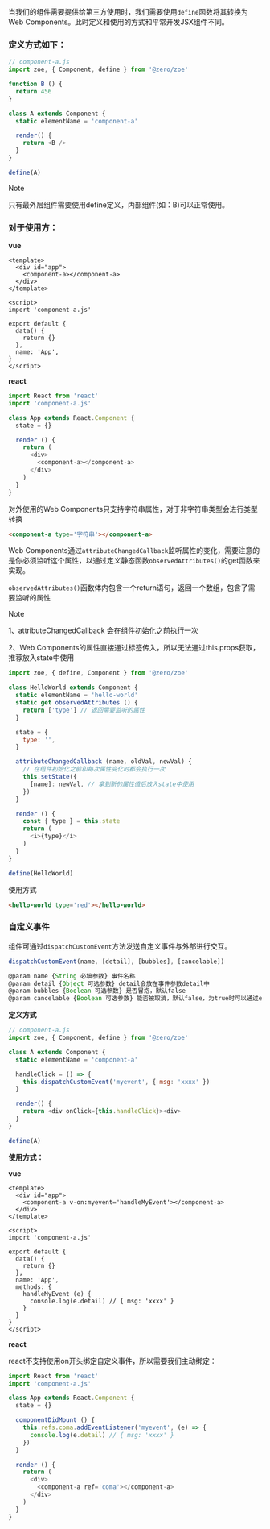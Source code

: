 当我们的组件需要提供给第三方使用时，我们需要使用`define`函数将其转换为Web Components。此时定义和使用的方式和平常开发JSX组件不同。

### 定义方式如下：

```js
// component-a.js
import zoe, { Component, define } from '@zero/zoe'

function B () {
  return 456
}

class A extends Component {
  static elementName = 'component-a'

  render() {
    return <B />
  }
}

define(A)
```

> [!NOTE]
> 只有最外层组件需要使用define定义，内部组件(如：B)可以正常使用。

### 对于使用方：

**vue**
```vue
<template>
  <div id="app">
    <component-a></component-a>
  </div>
</template>

<script>
import 'component-a.js'

export default {
  data() {
    return {}
  },
  name: 'App',
}
</script>
```

**react**
```js
import React from 'react'
import 'component-a.js'

class App extends React.Component {
  state = {}

  render () {
    return (
      <div>
        <component-a></component-a>
      </div>
    )
  }
}
```

对外使用的Web Components只支持字符串属性，对于非字符串类型会进行类型转换

```html
<component-a type='字符串'></component-a>
```

Web Components通过`attributeChangedCallback`监听属性的变化，需要注意的是你必须监听这个属性，以通过定义静态函数`observedAttributes()`的get函数来实现。

`observedAttributes()`函数体内包含一个return语句，返回一个数组，包含了需要监听的属性

> [!NOTE]
> 1、attributeChangedCallback 会在组件初始化之前执行一次
>
> 2、Web Components的属性直接通过标签传入，所以无法通过this.props获取，推荐放入state中使用

```js
import zoe, { define, Component } from '@zero/zoe'

class HelloWorld extends Component {
  static elementName = 'hello-world'
  static get observedAttributes () {
    return ['type'] // 返回需要监听的属性
  }

  state = {
    type: '',
  }

  attributeChangedCallback (name, oldVal, newVal) {
    // 在组件初始化之前和每次属性变化时都会执行一次
    this.setState({
      [name]: newVal, // 拿到新的属性值后放入state中使用
    })
  }

  render () {
    const { type } = this.state
    return (
      <i>{type}</i>
    )
  }
}

define(HelloWorld)
```

使用方式
```html
<hello-world type='red'></hello-world>
```

### 自定义事件
组件可通过`dispatchCustomEvent`方法发送自定义事件与外部进行交互。

```js
dispatchCustomEvent(name, [detail], [bubbles], [cancelable])

@param name {String 必填参数} 事件名称
@param detail {Object 可选参数} detail会放在事件参数detail中
@param bubbles {Boolean 可选参数} 是否冒泡，默认false
@param cancelable {Boolean 可选参数} 能否被取消，默认false，为true时可以通过e.preventDefault()阻止其行为
```

**定义方式**
```js
// component-a.js
import zoe, { Component, define } from '@zero/zoe'

class A extends Component {
  static elementName = 'component-a'

  handleClick = () => {
    this.dispatchCustomEvent('myevent', { msg: 'xxxx' })
  }

  render() {
    return <div onClick={this.handleClick}><div>
  }
}

define(A)
```

**使用方式：**

**vue**
```vue
<template>
  <div id="app">
    <component-a v-on:myevent='handleMyEvent'></component-a>
  </div>
</template>

<script>
import 'component-a.js'

export default {
  data() {
    return {}
  },
  name: 'App',
  methods: {
    handleMyEvent (e) {
      console.log(e.detail) // { msg: 'xxxx' }
    }
  }
}
</script>
```

**react**

react不支持使用on开头绑定自定义事件，所以需要我们主动绑定：

```js
import React from 'react'
import 'component-a.js'

class App extends React.Component {
  state = {}

  componentDidMount () {
    this.refs.coma.addEventListener('myevent', (e) => {
      console.log(e.detail) // { msg: 'xxxx' }
    })
  }

  render () {
    return (
      <div>
        <component-a ref='coma'></component-a>
      </div>
    )
  }
}
```
